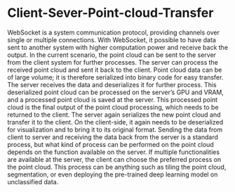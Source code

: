 # Client-Sever-Point-cloud-Transfer
WebSocket is a system communication protocol, providing channels over single or multiple connections. With WebSocket, it possible to have data sent to another system with higher computation power and receive back the output. In the current scenario, the point cloud can be sent to the server from the client system for further processes. The server can process the received point cloud and sent it back to the client. Point cloud data can be of large volume; it is therefore serialized into binary code for easy transfer. The server receives the data and deserializes it for further process. This deserialized point cloud can be processed on the server’s GPU and VRAM, and a processed point cloud is saved at the server. This processed point cloud is the final output of the point cloud processing, which needs to be returned to the client. The server again serializes the new point cloud and transfer it to the client. On the client-side, it again needs to be deserialized for visualization and to bring it to its original format. Sending the data from client to server and receiving the data back from the server is a standard process, but what kind of process can be performed on the point cloud depends on the function available on the server. If multiple functionalities are available at the server, the client can choose the preferred process on the point cloud. This process can be anything such as tiling the point cloud, segmentation, or even deploying the pre-trained deep learning model on unclassified data.
